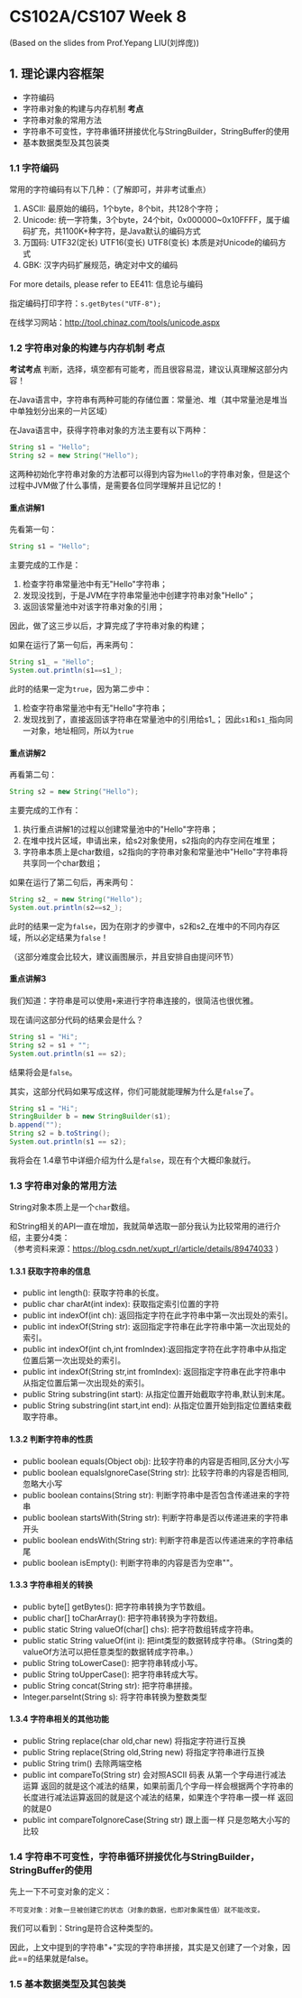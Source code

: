 # CS102A/CS107 Week 8
(Based on the slides from Prof.Yepang LIU(刘烨庞))        

## 1. 理论课内容框架
- 字符编码
- 字符串对象的构建与内存机制 **考点**
- 字符串对象的常用方法
- 字符串不可变性，字符串循环拼接优化与StringBuilder，StringBuffer的使用
- 基本数据类型及其包装类

### 1.1 字符编码

常用的字符编码有以下几种：（了解即可，并非考试重点）        
1. ASCII: 最原始的编码，1个byte，8个bit，共128个字符；
2. Unicode: 统一字符集，3个byte，24个bit，0x000000~0x10FFFF，属于编码扩充，共1100K+种字符，是Java默认的编码方式
3. 万国码: UTF32(定长) UTF16(变长) UTF8(变长) 本质是对Unicode的编码方式
4. GBK: 汉字内码扩展规范，确定对中文的编码

For more details, please refer to EE411: 信息论与编码

指定编码打印字符：```s.getBytes("UTF-8");```

在线学习网站：http://tool.chinaz.com/tools/unicode.aspx

### 1.2 字符串对象的构建与内存机制 考点

**考试考点** 判断，选择，填空都有可能考，而且很容易混，建议认真理解这部分内容！

在Java语言中，字符串有两种可能的存储位置：常量池、堆（其中常量池是堆当中单独划分出来的一片区域）

在Java语言中，获得字符串对象的方法主要有以下两种：

```java
String s1 = "Hello";
String s2 = new String("Hello");
```

这两种初始化字符串对象的方法都可以得到内容为```Hello```的字符串对象，但是这个过程中JVM做了什么事情，是需要各位同学理解并且记忆的！

#### 重点讲解1

先看第一句：
```java
String s1 = "Hello";
```
主要完成的工作是：
1. 检查字符串常量池中有无"Hello"字符串；
2. 发现没找到，于是JVM在字符串常量池中创建字符串对象"Hello"；
3. 返回该常量池中对该字符串对象的引用；

因此，做了这三步以后，才算完成了字符串对象的构建；

如果在运行了第一句后，再来两句：
```java
String s1_ = "Hello";
System.out.println(s1==s1_);
```
此时的结果一定为```true```，因为第二步中：
1. 检查字符串常量池中有无"Hello"字符串；
2. 发现找到了，直接返回该字符串在常量池中的引用给s1_；
因此```s1```和```s1_```指向同一对象，地址相同，所以为```true```

#### 重点讲解2

再看第二句：
```java
String s2 = new String("Hello");
```
主要完成的工作有：
1. 执行重点讲解1的过程以创建常量池中的"Hello"字符串；
2. 在堆中找片区域，申请出来，给s2对象使用，s2指向的内存空间在堆里；
3. 字符串本质上是char数组，s2指向的字符串对象和常量池中"Hello"字符串将共享同一个char数组；


如果在运行了第二句后，再来两句：
```java
String s2_ = new String("Hello");
System.out.println(s2==s2_);
```
此时的结果一定为```false```，因为在刚才的步骤中，s2和s2_在堆中的不同内存区域，所以必定结果为```false```！

（这部分难度会比较大，建议画图展示，并且安排自由提问环节）

#### 重点讲解3
我们知道：字符串是可以使用```+```来进行字符串连接的，很简洁也很优雅。

现在请问这部分代码的结果会是什么？
```java
String s1 = "Hi";
String s2 = s1 + "";
System.out.println(s1 == s2);
```
结果将会是```false```。

其实，这部分代码如果写成这样，你们可能就能理解为什么是```false```了。
```java
String s1 = "Hi";
StringBuilder b = new StringBuilder(s1);
b.append("");
String s2 = b.toString();
System.out.println(s1 == s2);
```
我将会在 1.4章节中详细介绍为什么是```false```，现在有个大概印象就行。

### 1.3 字符串对象的常用方法
String对象本质上是一个```char```数组。         

和String相关的API一直在增加，我就简单选取一部分我认为比较常用的进行介绍，主要分4类：       
（参考资料来源：https://blog.csdn.net/xupt_rl/article/details/89474033 ）

#### 1.3.1 获取字符串的信息
- public int length(): 获取字符串的长度。
- public char charAt(int index): 获取指定索引位置的字符
- public int indexOf(int ch): 返回指定字符在此字符串中第一次出现处的索引。
- public int indexOf(String str): 返回指定字符串在此字符串中第一次出现处的索引。
- public int indexOf(int ch,int fromIndex):返回指定字符在此字符串中从指定位置后第一次出现处的索引。
- public int indexOf(String str,int fromIndex): 返回指定字符串在此字符串中从指定位置后第一次出现处的索引。
- public String substring(int start): 从指定位置开始截取字符串,默认到末尾。
- public String substring(int start,int end): 从指定位置开始到指定位置结束截取字符串。

#### 1.3.2 判断字符串的性质
- public boolean equals(Object obj): 比较字符串的内容是否相同,区分大小写
- public boolean equalsIgnoreCase(String str): 比较字符串的内容是否相同,忽略大小写
- public boolean contains(String str): 判断字符串中是否包含传递进来的字符串
- public boolean startsWith(String str): 判断字符串是否以传递进来的字符串开头
- public boolean endsWith(String str): 判断字符串是否以传递进来的字符串结尾
- public boolean isEmpty(): 判断字符串的内容是否为空串""。

#### 1.3.3 字符串相关的转换
- public byte[] getBytes(): 把字符串转换为字节数组。
- public char[] toCharArray(): 把字符串转换为字符数组。
- public static String valueOf(char[] chs): 把字符数组转成字符串。
- public static String valueOf(int i): 把int类型的数据转成字符串。（String类的valueOf方法可以把任意类型的数据转成字符串。）
- public String toLowerCase(): 把字符串转成小写。
- public String toUpperCase(): 把字符串转成大写。
- public String concat(String str): 把字符串拼接。
- Integer.parseInt(String s): 将字符串转换为整数类型

#### 1.3.4 字符串相关的其他功能
- public String replace(char old,char new) 将指定字符进行互换
- public String replace(String old,String new) 将指定字符串进行互换
- public String trim() 去除两端空格
- public int compareTo(String str) 会对照ASCII 码表 从第一个字母进行减法运算 返回的就是这个减法的结果，如果前面几个字母一样会根据两个字符串的长度进行减法运算返回的就是这个减法的结果，如果连个字符串一摸一样 返回的就是0
- public int compareToIgnoreCase(String str) 跟上面一样 只是忽略大小写的比较

### 1.4 字符串不可变性，字符串循环拼接优化与StringBuilder，StringBuffer的使用
先上一下不可变对象的定义：      
```
不可变对象：对象一旦被创建它的状态（对象的数据，也即对象属性值）就不能改变。
```
我们可以看到：String是符合这种类型的。

因此，上文中提到的字符串"+"实现的字符串拼接，其实是又创建了一个对象，因此==的结果就是false。



### 1.5 基本数据类型及其包装类
